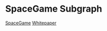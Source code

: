 # SpaceGame Subgraph
[SpaceGame](https://spacenft.game/ )
[Whitepaper](https://docs.spacenft.game/)
